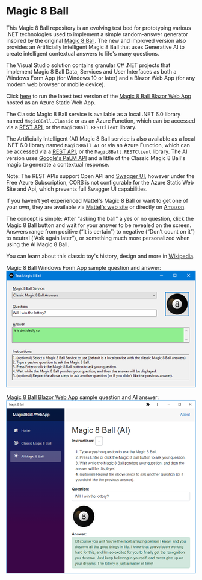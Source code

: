 # Magic 8 Ball
This Magic 8 Ball repository is an evolving test bed for prototyping various .NET technologies used to implement a simple random-answer generator inspired by the original [Magic 8 Ball](https://www.mattel.com/products/magic-8-ball-dhw39). The new and improved version also provides an Artificially Intelligent Magic 8 Ball that uses Generative AI to create intelligent contextual answers to life's many questions.

The Visual Studio solution contains granular C# .NET projects that implement Magic 8 Ball Data, Services and User Interfaces as both a Windows Form App (for Windows 10 or later) and a Blazor Web App (for any modern web browser or mobile device).

Click [here](https://jolly-water-0879a521e.3.azurestaticapps.net/) to run the latest test version of the [Magic 8 Ball Blazor Web App](https://jolly-water-0879a521e.3.azurestaticapps.net/) hosted as an Azure Static Web App.

The Classic Magic 8 Ball service is available as a local .NET 6.0 library named `Magic8Ball.Classic` or as an Azure Function, which can be accessed via a [REST API](https://jolly-water-0879a521e.3.azurestaticapps.net/api/ask?question=Will%20I%20win%20the%20lottery?), or the `Magic8Ball.RESTClient` library. 

The Artificially Intelligent (AI) Magic 8 Ball service is also available as a local .NET 6.0 library named `Magic8Ball.AI` or via an Azure Function, which can be accessed via a [REST API](https://jolly-water-0879a521e.3.azurestaticapps.net/api/askai?question=Will%20I%20win%20the%20lottery?), or the `Magic8Ball.RESTClient` library. The AI version uses [Google's PaLM API](https://developers.generativeai.google/guide) and a little of the Classic Magic 8 Ball's magic to generate a contextual response.

Note: The REST APIs support Open API and [Swagger UI](https://jolly-water-0879a521e.3.azurestaticapps.net/api/swagger/ui), however under the Free Azure Subscription, CORS is not configurable for the Azure Static Web Site and Api, which prevents full Swagger UI capabilities.

If you haven't yet experienced Mattel's Magic 8 Ball or want to get one of your own, they are available via [Mattel's web site](https://www.mattel.com/products/magic-8-ball-dhw39) or directly on [Amazon](https://www.amazon.com/dp/B0149MC426).

The concept is simple: After “asking the ball” a yes or no question, click the Magic 8 Ball button and wait for your answer to be revealed on the screen.
Answers range from positive (“It is certain”) to negative (“Don’t count on it”) to neutral (“Ask again later”), or something much more personalized when using the AI Magic 8 Ball.

You can learn about this classic toy's history, design and more in [Wikipedia](https://en.wikipedia.org/wiki/Magic_8-Ball).

Magic 8 Ball Windows Form App sample question and answer:
![Magic 8 Ball WinForm App](Images/Magic%208%20Ball%20WinForm.png)

[Magic 8 Ball Blazor Web App](https://jolly-water-0879a521e.3.azurestaticapps.net/) sample question and AI answer:
![Magic 8 Ball Blazor App](Images/Magic%208%20Ball%20Blazor%20AI.png)
